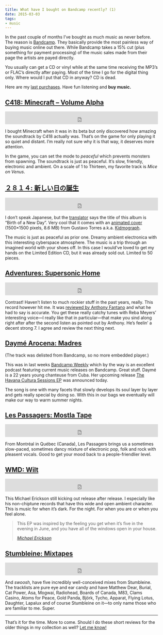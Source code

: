 ```yaml
---
title: What have I bought on Bandcamp recently? (1)
date: 2015-03-03
tags:
- music
---
```

In the past couple of months I’ve bought as much music as never before. The reason is [Bandcamp](https://bandcamp.com/). They basically provide the most painless way of buying music online out there. While Bandcamp takes a 15% cut (plus something for payment processing) of the music sales made from their page the artists are payed directly.

You usually can get a CD or vinyl while at the same time receiving the MP3’s or FLAC’s directly after paying. Most of the time I go for the digital thing only. Where would I put that CD in anyway? CD is dead.

Here are my [last purchases](https://bandcamp.com/kleinfreund). Have fun listening and __buy music.__

## [C418: Minecraft – Volume Alpha](https://c418.bandcamp.com/album/minecraft-volume-alpha)

<iframe style="border: 0; width: 100%; height: 42px;" src="https://bandcamp.com/EmbeddedPlayer/album=1349219244/size=small/bgcol=ffffff/transparent=true/" seamless><a href="https://c418.bandcamp.com/album/minecraft-volume-alpha">Minecraft – Volume Alpha by C418</a></iframe>

I bought Minecraft when it was in its beta but only discovered how amazing the soundtrack by C418 actually was. That’s on the game for only playing it so quiet and distant. I’m really not sure why it is that way, it deserves more attention.

In the game, you can set the mode to _peaceful_ which prevents monsters from spawning. The soundtrack is just as peaceful. It’s slow, friendly, electronic and ambient. On a scale of 1 to Thirteen, my favorite track is _Mice on Venus_.

## [２８１４: 新しい日の誕生](https://dreamcatalogue.bandcamp.com/album/--18)

<iframe style="border: 0; width: 100%; height: 42px;" src="https://bandcamp.com/EmbeddedPlayer/album=565792550/size=small/bgcol=ffffff/transparent=true/" seamless><a href="https://dreamcatalogue.bandcamp.com/album/--18">新しい日の誕生 by ２８１４</a></iframe>

I don’t speak Japanese, but the [translator](https://translate.google.de/?ie=UTF-8&hl=en&client=tw-ob#auto/en/%E6%96%B0%E3%81%97%E3%81%84%E6%97%A5%E3%81%AE%E8%AA%95%E7%94%9F) says the title of this album is “Birth of a New Day”. Very cool that it comes with an [animated cover](https://dreamcatalogue.files.wordpress.com/2015/01/scene1_wall_framed_only-reflection-girl_750px.gif) (1500×1500 pixels, 8.6 MB) from Gustavo Torres a.k.a. [Kidmograph](http://kidmograph.tumblr.com/).

The music is just as peaceful as prior one. Dreamy ambient electronica with this interesting cyberspace atmosphere. The music is a trip through an imagined world with your shoes off. In this case I would’ve loved to get my hands on the Limited Edition CD, but it was already sold out. Limited to 50 pieces.

## [Adventures: Supersonic Home](https://runforcoverrecords.bandcamp.com/album/supersonic-home)

<iframe style="border: 0; width: 100%; height: 42px;" src="https://bandcamp.com/EmbeddedPlayer/album=407514908/size=small/bgcol=ffffff/transparent=true/" seamless><a href="https://runforcoverrecords.bandcamp.com/album/supersonic-home">Supersonic Home by Adventures</a></iframe>

Contrast! Haven’t listen to much rockier stuff in the past years, really. This record however hit me. It was [reviewed by Anthony Fantano](https://www.youtube.com/watch?v=hehR6VpW-lk) and what he had to say is accurate. You get these really catchy tunes with Reba Meyers’ interesting voice—I really like that in particular—that make you sind along right after after the second listen as pointed out by Anthony. He’s feelin’ a decent strong 7. I agree and review the next thing next.

## [Daymé Arocena: Madres](https://daymearocena.bandcamp.com/track/madres)

(The track was delisted from Bandcamp, so no more embedded player.)

This was in last weeks [Bandcamp Weekly](https://bandcamp.com/?show=115) which by the way is an excellent podcast featuring current music releases on Bandcamp. Great stuff. Daymé is a 22 years young chanteuse from Cuba. Her upcoming release [The Havana Cultura Sessions EP](https://daymearocena.bandcamp.com/album/the-havana-cultura-sessions-ep) was announced today.

The song is one with many facets that slowly develops its soul layer by layer and gets really special by doing so. With this in our bags we eventually will make our way to warm summer nights.

## [Les Passagers: Mostla Tape](http://souterraine.biz/album/les-passagers-mostla-tape)

<iframe style="border: 0; width: 100%; height: 42px;" src="http://bandcamp.com/EmbeddedPlayer/album=1600847448/size=small/bgcol=ffffff/transparent=true/" seamless><a href="http://souterraine.biz/album/les-passagers-mostla-tape">Les Passagers - Mostla Tape by Les Passagers</a></iframe>

From Montréal in Québec (Canada), Les Passagers brings us a sometimes slow-paced, sometimes dancy mixture of electronic pop, folk and rock with pleasent vocals. Good to get your mood back to a people-friendlier level.

## [WMD: Wilt](https://wmdchiptune.bandcamp.com/album/wilt)

<iframe style="border: 0; width: 100%; height: 42px;" src="https://bandcamp.com/EmbeddedPlayer/album=49280693/size=small/bgcol=ffffff/transparent=true/" seamless><a href="https://wmdchiptune.bandcamp.com/album/wilt">Wilt by WMD</a></iframe>

This Michael Erickson still kicking out release after release. I especially like his non-chiptune records that have this wide and open ambient character. This is music for when it’s dark. For the night. For when you are or when you feel alone.

<blockquote>
  <p>This EP was inspired by the feeling you get when it’s five in the evening in June, and you have all of the windows open in your house.</p>
  <cite><a href="https://www.facebook.com/permalink.php?story_fbid=647228362070375&amp;id=280820638711151">Michael Erickson</a></cite>
</blockquote>

## [Stumbleine: Mixtapes](https://stumbleine.bandcamp.com/album/mixtapes)

<iframe style="border: 0; width: 100%; height: 42px;" src="https://bandcamp.com/EmbeddedPlayer/album=2276465942/size=small/bgcol=ffffff/transparent=true/" seamless><a href="https://stumbleine.bandcamp.com/album/mixtapes">Mixtapes by Stumbleine</a></iframe>

And _swoosh_, have five incredibly well-conceived mixes from Stumbleine. The tracklists are pure eye and ear candy and have Matthew Dear, Burial, Cat Power, Asa, Mogwai, Radiohead, Boards of Canada, M83, Clams Casino, Atoms for Peace, Gold Panda, Björk, Tycho, Apparat, Flying Lotus, Daughter, Lapalux and of course Stumbleine on it—to only name those who are familiar to me. Super.

---

That’s it for the time. More to come. Should I do these short reviews for the older things in my collection as well? [Let me know!](https://twitter.com/kleinfreund)
